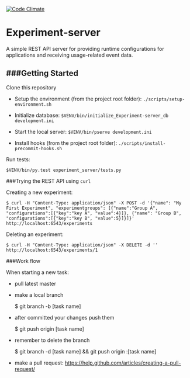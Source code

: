 [![Code Climate](https://codeclimate.com/github/TheSoftwareFactory/experiment-server/badges/gpa.svg)](https://codeclimate.com/github/TheSoftwareFactory/experiment-server)

# Experiment-server

A simple REST API server for providing runtime configurations for applications and receiving usage-related event data.

###Getting Started
---------------

Clone this repository

- Setup the environment (from the project root folder):
`./scripts/setup-environment.sh`

- Initialize database:
`$VENV/bin/initialize_Experiment-server_db development.ini`

- Start the local server:
`$VENV/bin/pserve development.ini`

- Install hooks (from the project root folder):
`./scripts/install-precommit-hooks.sh`


Run tests:

`$VENV/bin/py.test experiment_server/tests.py`

###Trying the REST API using `curl`

Creating a new experiment:

    $ curl -H "Content-Type: application/json" -X POST -d '{"name": "My First Experiment", "experimentgroups": [{"name":"Group A", "configurations":[{"key":"key A", "value":4}]}, {"name": "Group B", "configurations":[{"key":"key B", "value":5}]}]}' http://localhost:6543/experiments

Deleting an experiment:

    $ curl -H "Content-Type: application/json" -X DELETE -d '' http://localhost:6543/experiments/1

###Work flow

When starting a new task:
- pull latest master
- make a local branch 

    $ git branch -b [task name]

- after committed your changes push them 

    $ git push origin [task name]

- remember to delete the branch

    $ git branch -d [task name] && git push origin :[task name]

- make a pull request: https://help.github.com/articles/creating-a-pull-request/



